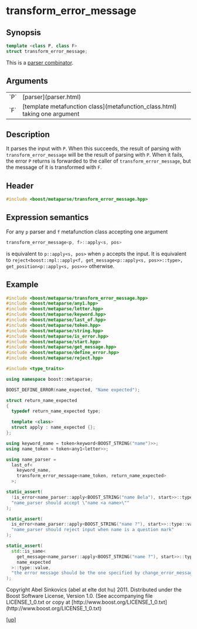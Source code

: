 # transform_error_message

## Synopsis

```cpp
template <class P, class F>
struct transform_error_message;
```

This is a [parser combinator](parser_combinator.html).

## Arguments

<table cellpadding='0' cellspacing='0'>
  <tr>
    <td>`P`</td>
    <td>[parser](parser.html)</td>
  </tr>
  <tr>
    <td>`F`</td>
    <td>
      [template metafunction class](metafunction_class.html) taking one argument
    </td>
  </tr>
</table>

## Description

It parses the input with `P`. When this succeeds, the result of parsing with
`transform_error_message` will be the result of parsing with `P`. When it fails,
the error `P` returns is forwarded to the caller of `transform_error_message`,
but the message of it is transformed with `F`.

## Header

```cpp
#include <boost/metaparse/transform_error_message.hpp>
```

## Expression semantics

For any `p` parser and `f` metafunction class accepting one argument

```cpp
transform_error_message<p, f>::apply<s, pos>
```

is equivalent to `p::apply<s, pos>` when `p` accepts the input.
It is equivalent to
`reject<boost::mpl::apply<f, get_message<p::apply<s, pos>>::type>, get_position<p::apply<s, pos>>>`
otherwise.

## Example

```cpp
#include <boost/metaparse/transform_error_message.hpp>
#include <boost/metaparse/any1.hpp>
#include <boost/metaparse/letter.hpp>
#include <boost/metaparse/keyword.hpp>
#include <boost/metaparse/last_of.hpp>
#include <boost/metaparse/token.hpp>
#include <boost/metaparse/string.hpp>
#include <boost/metaparse/is_error.hpp>
#include <boost/metaparse/start.hpp>
#include <boost/metaparse/get_message.hpp>
#include <boost/metaparse/define_error.hpp>
#include <boost/metaparse/reject.hpp>

#include <type_traits>

using namespace boost::metaparse;

BOOST_DEFINE_ERROR(name_expected, "Name expected");

struct return_name_expected
{
  typedef return_name_expected type;

  template <class>
  struct apply : name_expected {};
};

using keyword_name = token<keyword<BOOST_STRING("name")>>;
using name_token = token<any1<letter>>;

using name_parser =
  last_of<
    keyword_name,
    transform_error_message<name_token, return_name_expected>
  >;

static_assert(
  !is_error<name_parser::apply<BOOST_STRING("name Bela"), start>>::type::value,
  "name_parser should accept \"name <a name>\""
);

static_assert(
  is_error<name_parser::apply<BOOST_STRING("name ?"), start>>::type::value,
  "name_parser should reject input when name is a question mark"
);

static_assert(
  std::is_same<
    get_message<name_parser::apply<BOOST_STRING("name ?"), start>>::type,
    name_expected
  >::type::value,
  "the error message should be the one specified by change_error_message"
);
```

<p class="copyright">
Copyright Abel Sinkovics (abel at elte dot hu) 2011.
Distributed under the Boost Software License, Version 1.0.
(See accompanying file LICENSE_1_0.txt or copy at
[http://www.boost.org/LICENSE_1_0.txt](http://www.boost.org/LICENSE_1_0.txt)
</p>

[[up]](reference.html)

